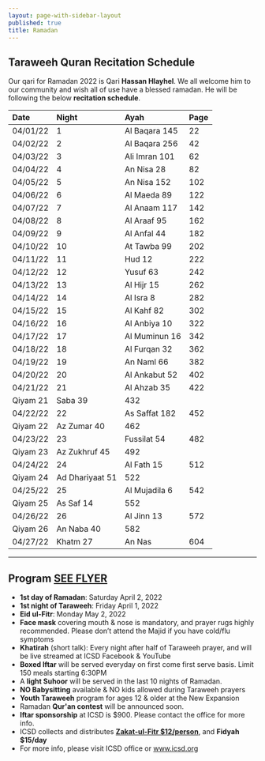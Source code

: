 ```yaml
---
layout: page-with-sidebar-layout
published: true
title: Ramadan
---
```


## Taraweeh Quran Recitation Schedule

Our qari for Ramadan 2022 is Qari **Hassan Hlayhel**. We all welcome him to our community and wish all of use have a blessed ramadan. 
He will be following the below **recitation schedule**.

**Date**| **Night**| **Ayah** | **Page**
:---|:---|:---|:---
04/01/22|1|Al Baqara 145|22
04/02/22|2|Al Baqara 256|42
04/03/22|3|Ali Imran 101|62
04/04/22|4|An Nisa 28|82
04/05/22|5|An Nisa 152|102
04/06/22|6|Al Maeda 89|122
04/07/22|7|Al Anaam 117|142
04/08/22|8|Al Araaf 95|162
04/09/22|9|Al Anfal 44|182
04/10/22|10|At Tawba 99|202
04/11/22|11|Hud 12|222
04/12/22|12|Yusuf 63|242
04/13/22|13|Al Hijr 15|262
04/14/22|14|Al Isra 8|282
04/15/22|15|Al Kahf 82|302
04/16/22|16|Al Anbiya 10|322
04/17/22|17|Al Muminun 16|342
04/18/22|18|Al Furqan 32|362
04/19/22|19|An Naml 66|382
04/20/22|20|Al Ankabut 52|402
04/21/22|21|Al Ahzab 35|422
 |Qiyam 21|Saba 39|432
04/22/22|22|As Saffat 182|452
 |Qiyam 22|Az Zumar 40|462
04/23/22|23|Fussilat 54|482
 |Qiyam 23|Az Zukhruf 45|492
04/24/22|24|Al Fath 15|512
 |Qiyam 24|Ad Dhariyaat 51|522
04/25/22|25|Al Mujadila 6|542
 |Qiyam 25|As Saf 14|552
04/26/22|26|Al Jinn 13|572
 |Qiyam 26|An Naba 40|582
04/27/22|Khatm 27|An Nas|604

__________

## Program [SEE FLYER](http://www.icsd.org/media/RamadanSchedule.jpeg)

- **1st day of Ramadan**: Saturday April 2, 2022
- **1st night of Taraweeh**: Friday April 1, 2022
- **Eid ul-Fitr**: Monday May 2, 2022
- **Face mask** covering mouth & nose is mandatory, and prayer rugs highly recommended. Please don’t attend the Majid if you have cold/flu symptoms 
- **Khatirah** (short talk): Every night after half of Taraweeh prayer, and will be live streamed at ICSD Facebook & YouTube 
- **Boxed Iftar** will be served everyday on first come first serve basis. Limit 150 meals starting 6:30PM
- A **light Suhoor** will be served in the last 10 nights of Ramadan.
- **NO Babysitting** available & NO kids allowed during Taraweeh prayers
- **Youth Taraweeh** program for ages 12 & older at the New Expansion 
- Ramadan **Qur'an contest** will be announced soon.
- **Iftar sponsorship** at ICSD is $900. Please contact the office for more info.
- ICSD collects and distributes [**Zakat-ul-Fitr $12/person**](https://goodbricks.org/cause/icsd.org/zakat-al-fitr-2022-icsd), and **Fidyah $15/day**
- For more info, please visit ICSD office or www.icsd.org


